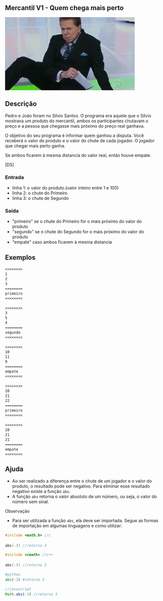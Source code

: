 ## Mercantil V1 - Quem chega mais perto

![](cover.jpg)

## Descrição

Pedro e João foram no Silvio Santos. O programa era aquele que o Silvio mostrava um produto do mercantil, ambos os participantes chutavam o preço e a pessoa que chegasse mais próximo do preço real ganhava.

O objetivo do seu programa é informar quem ganhou a disputa. Você receberá o valor do produto e o valor do chute de cada jogador. O jogador que chegar mais perto ganha.

Se ambos ficarem à mesma distancia do valor real, então houve empate.

[DS]

### Entrada
* linha 1: o valor do produto.(valor inteiro entre 1 e 100)
* linha 2: o chute do Primeiro
* linha 3: o chute de Segundo

### Saída
* "primeiro" se o chute do Primeiro for o mais próximo do valor do produto
* "segundo" se o chute do Segundo for o mais próximo do valor do produto
* "empate" caso ambos ficarem à mesma distancia

## Exemplos

```
>>>>>>>>
1
2
3
========
primeiro
<<<<<<<<

>>>>>>>>
3
5
4
========
segundo
<<<<<<<<

>>>>>>>>
10
11
9
========
empate
<<<<<<<<

>>>>>>>>
20
21
22
========
primeiro
<<<<<<<<

>>>>>>>>
20
21
21
========
empate
<<<<<<<<
```

## Ajuda

* Ao ser realizado a diferença entre o chute de um jogador e o valor do produto, o resultado pode ser negativo. Para eliminar esse resultado negativo existe a função `abs`.
* A função `abs` retorna o valor absoluto de um número, ou seja, o valor do número sem sinal.

Observação

* Para ser utilizada a função `abs`, ela deve ser importada. Segue as formas de importação em algumas linguagens e como utilizar:

```c
#include <math.h> //c

abs(-3) //retorna 3
```
```c++
#include <cmath> //c++

abs(-3) //retorna 3
```
```python
#python
abs(-3) #retorna 3
```
```javascript
//javascript 
Math.abs(-3) //retorna 3
```


